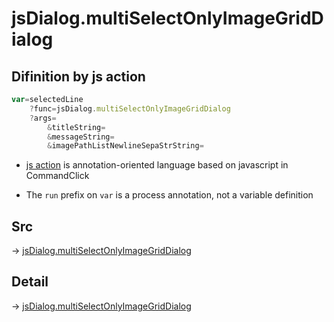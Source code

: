 # jsDialog.multiSelectOnlyImageGridDialog

## Difinition by js action

```js.js
var=selectedLine
	?func=jsDialog.multiSelectOnlyImageGridDialog
	?args=
		&titleString=
		&messageString=
		&imagePathListNewlineSepaStrString=
```

- [js action](#) is annotation-oriented language based on javascript in CommandClick

- The `run` prefix on `var` is a process annotation, not a variable definition

## Src

-> [jsDialog.multiSelectOnlyImageGridDialog](https://github.com/puutaro/CommandClick/blob/master/app/src/main/java/com/puutaro/commandclick/fragment_lib/terminal_fragment/js_interface/dialog/JsDialog.kt#L264)

## Detail

-> [jsDialog.multiSelectOnlyImageGridDialog](https://github.com/puutaro/CommandClick/blob/master/md/developer/js_interface/details/dialog/JsDialog/multiSelectOnlyImageGridDialog.md)
